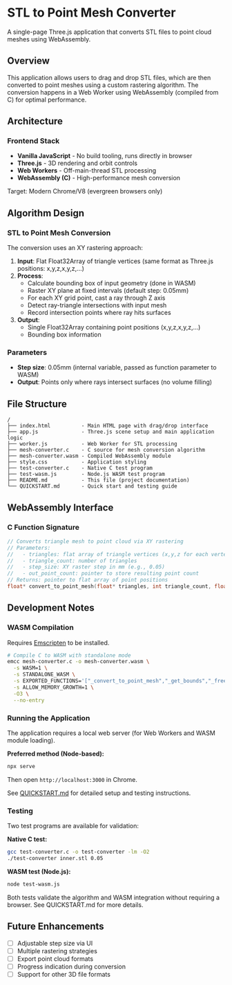 # STL to Point Mesh Converter

A single-page Three.js application that converts STL files to point cloud meshes using WebAssembly.

## Overview

This application allows users to drag and drop STL files, which are then converted to point meshes using a custom rastering algorithm. The conversion happens in a Web Worker using WebAssembly (compiled from C) for optimal performance.

## Architecture

### Frontend Stack
- **Vanilla JavaScript** - No build tooling, runs directly in browser
- **Three.js** - 3D rendering and orbit controls
- **Web Workers** - Off-main-thread STL processing
- **WebAssembly (C)** - High-performance mesh conversion

Target: Modern Chrome/V8 (evergreen browsers only)

## Algorithm Design

### STL to Point Mesh Conversion

The conversion uses an XY rastering approach:

1. **Input**: Flat Float32Array of triangle vertices (same format as Three.js positions: x,y,z,x,y,z,...)
2. **Process**:
   - Calculate bounding box of input geometry (done in WASM)
   - Raster XY plane at fixed intervals (default step: 0.05mm)
   - For each XY grid point, cast a ray through Z axis
   - Detect ray-triangle intersections with input mesh
   - Record intersection points where ray hits surfaces
3. **Output**:
   - Single Float32Array containing point positions (x,y,z,x,y,z,...)
   - Bounding box information

### Parameters
- **Step size**: 0.05mm (internal variable, passed as function parameter to WASM)
- **Output**: Points only where rays intersect surfaces (no volume filling)

## File Structure

```
/
├── index.html          - Main HTML page with drag/drop interface
├── app.js              - Three.js scene setup and main application logic
├── worker.js           - Web Worker for STL processing
├── mesh-converter.c    - C source for mesh conversion algorithm
├── mesh-converter.wasm - Compiled WebAssembly module
├── style.css           - Application styling
├── test-converter.c    - Native C test program
├── test-wasm.js        - Node.js WASM test program
├── README.md           - This file (project documentation)
└── QUICKSTART.md       - Quick start and testing guide
```

## WebAssembly Interface

### C Function Signature
```c
// Converts triangle mesh to point cloud via XY rastering
// Parameters:
//   - triangles: flat array of triangle vertices (x,y,z for each vertex)
//   - triangle_count: number of triangles
//   - step_size: XY raster step in mm (e.g., 0.05)
//   - out_point_count: pointer to store resulting point count
// Returns: pointer to flat array of point positions
float* convert_to_point_mesh(float* triangles, int triangle_count, float step_size, int* out_point_count);
```

## Development Notes

### WASM Compilation

Requires [Emscripten](https://emscripten.org/docs/getting_started/downloads.html) to be installed.

```bash
# Compile C to WASM with standalone mode
emcc mesh-converter.c -o mesh-converter.wasm \
  -s WASM=1 \
  -s STANDALONE_WASM \
  -s EXPORTED_FUNCTIONS='["_convert_to_point_mesh","_get_bounds","_free_output","_malloc","_free"]' \
  -s ALLOW_MEMORY_GROWTH=1 \
  -O3 \
  --no-entry
```

### Running the Application

The application requires a local web server (for Web Workers and WASM module loading).

**Preferred method (Node-based):**
```bash
npx serve
```

Then open `http://localhost:3000` in Chrome.

See [QUICKSTART.md](QUICKSTART.md) for detailed setup and testing instructions.

### Testing

Two test programs are available for validation:

**Native C test:**
```bash
gcc test-converter.c -o test-converter -lm -O2
./test-converter inner.stl 0.05
```

**WASM test (Node.js):**
```bash
node test-wasm.js
```

Both tests validate the algorithm and WASM integration without requiring a browser. See QUICKSTART.md for more details.

## Future Enhancements
- [ ] Adjustable step size via UI
- [ ] Multiple rastering strategies
- [ ] Export point cloud formats
- [ ] Progress indication during conversion
- [ ] Support for other 3D file formats
